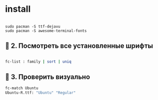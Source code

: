 # install

```

sudo pacman -S ttf-dejavu
sudo pacman -S awesome-terminal-fonts
```

## 🧠 2. Посмотреть все установленные шрифты

```bash

fc-list : family | sort | uniq
```

## 🧠 3. Проверить визуально

```bash
fc-match Ubuntu
Ubuntu-R.ttf: "Ubuntu" "Regular"
```
